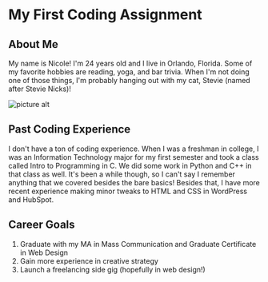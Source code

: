 # My First Coding Assignment #

## About Me ##
My name is Nicole! I'm 24 years old and I live in Orlando, Florida. Some of my favorite hobbies are reading, yoga, and bar trivia. When I'm not doing one of those things, I'm probably hanging out with my cat, Stevie (named after Stevie Nicks)!

![picture alt](https://im3.ezgif.com/tmp/ezgif-3-579c3657ad.gif "Scully reading a book")

## Past Coding Experience ##
I don't have a ton of coding experience. When I was a freshman in college, I was an Information Technology major for my first semester and took a class called Intro to Programming in C. We did some work in Python and C++ in that class as well. It's been a while though, so I can't say I remember anything that we covered besides the bare basics! Besides that, I have more recent experience making minor tweaks to HTML and CSS in WordPress and HubSpot.

## Career Goals ##
1. Graduate with my MA in Mass Communication and Graduate Certificate in Web Design
2. Gain more experience in creative strategy
3. Launch a freelancing side gig (hopefully in web design!)